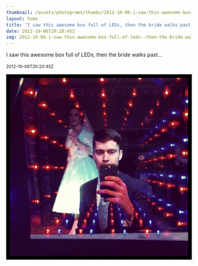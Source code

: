```yaml
---
thumbnail: /assets/photograms/thumbs/2012-10-06-i-saw-this-awesome-box-full-of-leds--then-the-bride-walks-past---.png
layout: home
title: "I saw this awesome box full of LEDs, then the bride walks past..."
date: 2012-10-06T20:20:45Z
img: 2012-10-06-i-saw-this-awesome-box-full-of-leds--then-the-bride-walks-past---.jpg
---
```


I saw this awesome box full of LEDs, then the bride walks past...

<small>2012-10-06T20:20:45Z</small>

![I saw this awesome box full of LEDs, then the bride walks past...](/assets/photograms/original/2012-10-06-i-saw-this-awesome-box-full-of-leds--then-the-bride-walks-past---.jpg)
